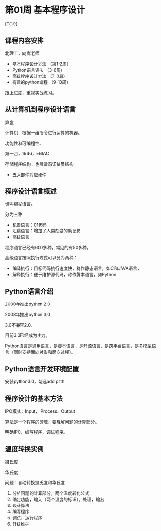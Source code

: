 # 第01周 基本程序设计

[TOC]

## 课程内容安排

北理工，向嵩老师

* 基本程序设计方法 （第1-2周）
* Python语言语法 （3-6周）
* 高级程序设计方法 （7-8周）
* 有趣的python编程 （9-10周）

跟上进度，重视实战练习。

## 从计算机到程序设计语言

算盘

计算机：根据一组指令进行运算的机器。

功能性和可编程性。

第一台，1946，ENIAC

存储程序结构：也叫做冯诺依曼结构

* 五大部件对应硬件

## 程序设计语言概述

也叫编程语言。

分为三种

* 机器语言：01代码
* 汇编语言：增加了人类刻度的助记符
* 高级语言

程序语言已经有600多种，常见的有50多种。

高级语言按照执行方式可以分为两种：

* 编译执行：目标代码执行速度快，称作静态语言，如C和JAVA语言，
* 解释执行：便于维护源代码，称作脚本语言，如Python

## Python语言介绍

2000年推出python 2.0

2008年推出python 3.0

3.0不兼容2.0.

目前3.0已经成为主力。

Python语言是通用语言，是脚本语言，是开源语言，是跨平台语言，是多模型语言（同时支持面向对象和面向过程）。

## Python语言开发环境配置

安装python3.0，勾选add path

## 程序设计的基本方法

IPO模式：Input， Process、Output

算法是一个程序的灵魂，要理解问题的计算部分。

明确IPO，编写程序，调试程序。

## 温度转换实例

摄氏度

华氏度

问题：自动转换摄氏度和华氏度

1. 分析问题的计算部分，两个温度转化公式
2. 确定功能，输入（两个温度的标识），处理，输出
3. 设计算法
4. 编写程序
5. 调试、运行程序
6. 升级维护



